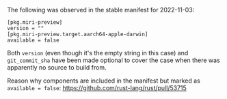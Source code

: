The following was observed in the stable manifest for 2022-11-03:

```
[pkg.miri-preview]
version = ""
[pkg.miri-preview.target.aarch64-apple-darwin]
available = false
```

Both `version` (even though it's the empty string in this case) and
`git_commit_sha` have been made optional to cover the case when there was
apparently no source to build from.

Reason why components are included in the manifest but marked as `available =
false`: https://github.com/rust-lang/rust/pull/53715
